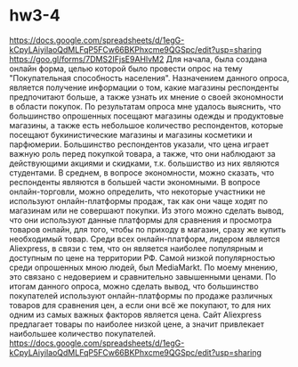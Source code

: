 # hw3-4
https://docs.google.com/spreadsheets/d/1egG-kCpyLAiyilaoQdMLFqP5FCw66BKPhxcme9QGSpc/edit?usp=sharing
https://goo.gl/forms/7DMS2IFjsE9AHlvM2
Для начала, была создана онлайн форма, целью которой было провести опрос на тему "Покупательная способность населения". Назначением данного опроса, является получение информации о том, какие магазины респонденты предпочитают больше, а также узнать их мнение о своей экономности в области покупок.
По результатам опроса мне удалось выяснить, что большинство опрошенных посещают магазины одежды и продуктовые магазины, а также есть небольшое количество респондентов, которые посещают букинистические магазины и магазины косметики и парфюмерии. Большинство респондентов указали, что цена играет важную роль перед покупкой товара, а также, что они наблюдают за действующими акциями и скидками, т.к. большиство из них являются студентами. В среднем, в вопросе экономности, можно сказать, что респонденты являются в большей части экономными. В вопросе онлайн-торговли, можно определить, что некоторые участники не используют онлайн-платформы продаж, так как они чаще ходят по магазинам или не совершают покупки. Из этого можно сделать вывод, что они используют данные платформы для сравнения и просмотра товаров онлайн, для того, чтобы по приходу в магазин, сразу же купить необходимый товар. Среди всех онлайн-платформ, лидером является Aliexpress, в связи с тем, что он является наиболее популярным и доступным по цене на территории РФ. Самой низкой популярностью среди опрошенных мною людей, был MediaMarkt. По моему мнению, это связано с недоверием и сравнительно завышенными ценами. По итогам данного опроса, можно сделать вывод, что большинство покупателей используют онлайн-платформы по продаже различных товаров для сравнения цен, а если они всё же покупают, то для них одним из самых важных факторов является цена. Сайт Aliexpress предлагает товары по наиболее низкой цене, а значит привлекает наибольшее количество покупателей.
https://docs.google.com/spreadsheets/d/1egG-kCpyLAiyilaoQdMLFqP5FCw66BKPhxcme9QGSpc/edit?usp=sharing

